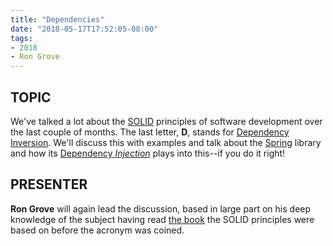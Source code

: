 ```yaml
---
title: "Dependencies"
date: "2018-05-17T17:52:05-08:00"
tags:
- 2018
- Ron Grove
---
```


## TOPIC ##

We've talked a lot about the [SOLID](https://en.wikipedia.org/wiki/SOLID_(object-oriented_design)) principles of software development over the last couple of months.  The last letter, **D**, stands for [Dependency Inversion](https://en.wikipedia.org/wiki/Dependency_inversion_principle).  We'll discuss this with examples and talk about the [Spring](https://bitbucket.org/sglienke/spring4d.git) library and how its [Dependency *Injection*](https://stackoverflow.com/questions/130794/what-is-dependency-injection) plays into this--if you do it right!

## PRESENTER ##

**Ron Grove** will again lead the discussion, based in large part on his deep knowledge of the subject having read [the book](https://www.amazon.com/Software-Development-Principles-Patterns-Practices/dp/0135974445) the SOLID principles were based on before the acronym was coined.
